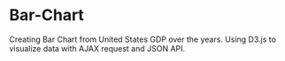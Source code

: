 # Bar-Chart
Creating Bar Chart from United States GDP over the years. Using D3.js to visualize data with AJAX request and JSON API.
